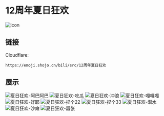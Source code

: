 # 12周年夏日狂欢
![icon](https://emoji.shojo.cn/bili/src/12周年夏日狂欢/icon.png)
## 链接
Cloudflare:
```
https://emoji.shojo.cn/bili/src/12周年夏日狂欢
```
## 展示
![夏日狂欢-阿巴阿巴](https://emoji.shojo.cn/bili/src/12周年夏日狂欢/夏日狂欢-阿巴阿巴.png)
![夏日狂欢-吃瓜](https://emoji.shojo.cn/bili/src/12周年夏日狂欢/夏日狂欢-吃瓜.png)
![夏日狂欢-冲浪](https://emoji.shojo.cn/bili/src/12周年夏日狂欢/夏日狂欢-冲浪.png)
![夏日狂欢-嘎嘎嘎](https://emoji.shojo.cn/bili/src/12周年夏日狂欢/夏日狂欢-嘎嘎嘎.png)
![夏日狂欢-好耶](https://emoji.shojo.cn/bili/src/12周年夏日狂欢/夏日狂欢-好耶.png)
![夏日狂欢-捏个22](https://emoji.shojo.cn/bili/src/12周年夏日狂欢/夏日狂欢-捏个22.png)
![夏日狂欢-捏个33](https://emoji.shojo.cn/bili/src/12周年夏日狂欢/夏日狂欢-捏个33.png)
![夏日狂欢-潜水](https://emoji.shojo.cn/bili/src/12周年夏日狂欢/夏日狂欢-潜水.png)
![夏日狂欢-沙瘫](https://emoji.shojo.cn/bili/src/12周年夏日狂欢/夏日狂欢-沙瘫.png)
![夏日狂欢-嚣张](https://emoji.shojo.cn/bili/src/12周年夏日狂欢/夏日狂欢-嚣张.png)
